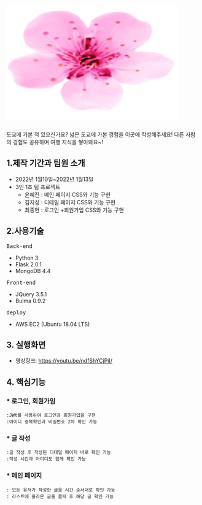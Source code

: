 # <img src="static\logo.png" width="450px" height="300px" title="px(픽셀) 크기 설정" alt="도쿄가자"></img><br/>


도쿄에 가본 적 있으신가요? 넓은 도쿄에 가본 경험을 이곳에 작성해주세요! 
다른 사람의 경험도 공유하며 여행 지식을 쌓아봐요~!

## 1.제작 기간과 팀원 소개

* 2022년 1월10일~2022년 1월13일   
* 3인 1조 팀 프로젝트   
  * 윤혜진 : 메인 페이지 CSS와 기능 구현   
  * 김지성 : 디테일 페이지 CSS와 기능 구현   
  * 최종현 : 로그인 +회원가입 CSS와 기능 구현   
 
## 2.사용기술   
<pre>
Back-end
</pre>
* Python 3   
* Flask 2.0.1   
* MongoDB 4.4   
<pre>
Front-end
</pre>
* JQuery 3.5.1   
* Bulma 0.9.2   
<pre>
deploy
</pre>
* AWS EC2 (Ubuntu 18.04 LTS)   

## 3. 실행화면
* 영상링크: <https://youtu.be/ndfShYCjPiI/>

## 4. 핵심기능
### * 로그인, 회원가임
    :JWt를 사용하여 로그인과 회원가입을 구현
    :아이디 중복확인과 비밀번호 2차 확인 가능
### * 글 작성
    :글 작성 후 작성된 디테일 페이지 바로 확인 가능
    :작성 시간과 아이디도 함께 확인 가능
### * 메인 페이지
    : 모든 유저가 작성한 글을 시간 순서대로 확인 가능
    : 라스트에 올라온 글을 클릭 후 해당 글 확인 가능
